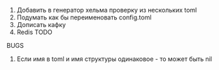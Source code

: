 1) Добавить в генератор хельма проверку из нескольких toml
2) Подумать как бы переименовать config.toml
3) Дописать кафку
4) Redis TODO

BUGS

1) Если имя в toml и имя структуры одинаковое - то может быть nil